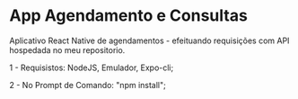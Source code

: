 # App Agendamento e Consultas
Aplicativo React Native de agendamentos - efeituando requisições com API hospedada no meu repositorio.

1 - Requisistos:  NodeJS, Emulador, Expo-cli;

2 - No Prompt de Comando: "npm install";

